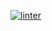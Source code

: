  [![linter](https://github.com/<JacobGD1>/<Steve-Jobs-Tribute>/workflows/linter/badge.svg)](https://github.com/marketplace/actions/super-linter)
